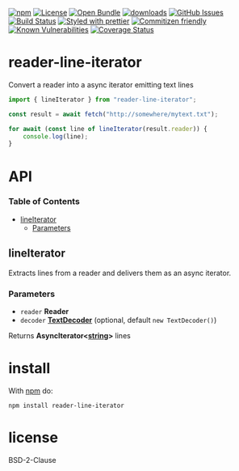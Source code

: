 [![npm](https://img.shields.io/npm/v/reader-line-iterator.svg)](https://www.npmjs.com/package/reader-line-iterator)
[![License](https://img.shields.io/badge/License-BSD%203--Clause-blue.svg)](https://opensource.org/licenses/BSD-3-Clause)
[![Open Bundle](https://bundlejs.com/badge-light.svg)](https://bundlejs.com/?q=reader-line-iterator)
[![downloads](http://img.shields.io/npm/dm/reader-line-iterator.svg?style=flat-square)](https://npmjs.org/package/reader-line-iterator)
[![GitHub Issues](https://img.shields.io/github/issues/arlac77/reader-line-iterator.svg?style=flat-square)](https://github.com/arlac77/reader-line-iterator/issues)
[![Build Status](https://img.shields.io/endpoint.svg?url=https%3A%2F%2Factions-badge.atrox.dev%2Farlac77%2Freader-line-iterator%2Fbadge\&style=flat)](https://actions-badge.atrox.dev/arlac77/reader-line-iterator/goto)
[![Styled with prettier](https://img.shields.io/badge/styled_with-prettier-ff69b4.svg)](https://github.com/prettier/prettier)
[![Commitizen friendly](https://img.shields.io/badge/commitizen-friendly-brightgreen.svg)](http://commitizen.github.io/cz-cli/)
[![Known Vulnerabilities](https://snyk.io/test/github/arlac77/reader-line-iterator/badge.svg)](https://snyk.io/test/github/arlac77/reader-line-iterator)
[![Coverage Status](https://coveralls.io/repos/arlac77/reader-line-iterator/badge.svg)](https://coveralls.io/github/arlac77/reader-line-iterator)

# reader-line-iterator

Convert a reader into a async iterator emitting text lines

```js
import { lineIterator } from "reader-line-iterator";

const result = await fetch("http://somewhere/mytext.txt");

for await (const line of lineIterator(result.reader)) {
    console.log(line);
}
```

# API

<!-- Generated by documentation.js. Update this documentation by updating the source code. -->

### Table of Contents

*   [lineIterator](#lineiterator)
    *   [Parameters](#parameters)

## lineIterator

Extracts lines from a reader and delivers them as an async iterator.

### Parameters

*   `reader` **Reader** 
*   `decoder` **[TextDecoder](https://developer.mozilla.org/docs/Web/API/TextDecoder)**  (optional, default `new TextDecoder()`)

Returns **AsyncIterator<[string](https://developer.mozilla.org/docs/Web/JavaScript/Reference/Global_Objects/String)>** lines

# install

With [npm](http://npmjs.org) do:

```shell
npm install reader-line-iterator
```

# license

BSD-2-Clause
